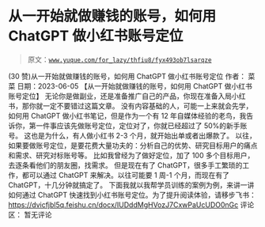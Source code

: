 # 从一开始就做赚钱的账号，如何用 ChatGPT 做小红书账号定位

> 原文：[`www.yuque.com/for_lazy/thfiu8/fyx493ob7lsarqze`](https://www.yuque.com/for_lazy/thfiu8/fyx493ob7lsarqze)

<ne-h2 id="5dfb7c4a" data-lake-id="5dfb7c4a"><ne-heading-ext><ne-heading-anchor></ne-heading-anchor><ne-heading-fold></ne-heading-fold></ne-heading-ext><ne-heading-content><ne-text id="u3cdb6ed0">(30 赞)从一开始就做赚钱的账号，如何用 ChatGPT 做小红书账号定位</ne-text></ne-heading-content></ne-h2> <ne-p id="ua37d5318" data-lake-id="ua37d5318"><ne-text id="u11f8438d">作者： 菜菜</ne-text></ne-p> <ne-p id="u2e71e668" data-lake-id="u2e71e668"><ne-text id="u77324bbc">日期：2023-06-05</ne-text></ne-p> <ne-p id="uee2cad82" data-lake-id="uee2cad82"><ne-text id="u6e201bee">【从一开始就做赚钱的账号，如何用 ChatGPT 做小红书账号定位】</ne-text> <ne-text id="ue89c2712">无论你是做副业，还是准备推广自己的产品，你现在准备入局小红书，那你就一定不要错过这篇文章。</ne-text></ne-p> <ne-p id="uc9898405" data-lake-id="uc9898405"><ne-text id="u365abee7">没有内容基础的人，可能一上来就会先学，如何用 ChatGPT 做小红书笔记，但是作为一个有 12 年自媒体经验的老鸟，我告诉你，第一件事应该先做账号定位，定位对了，你就已经超过了 50%的新手账号。</ne-text></ne-p> <ne-p id="uadaa6eb0" data-lake-id="uadaa6eb0"><ne-text id="u9668027b">这也是为什么，有人做小红书 2-3 个月，就开始出单或者出爆款了。</ne-text></ne-p> <ne-p id="u2d19c62f" data-lake-id="u2d19c62f"><ne-text id="u34cf6673">以往，如果要做账号定位，是要花费大量功夫的：分析自己的优势、研究目标用户的痛点和需求、研究对标账号等。</ne-text></ne-p> <ne-p id="u425058f0" data-lake-id="u425058f0"><ne-text id="u692b4525">比如我曾经为了做好定位，加了 100 多个目标用户，去逐条看他们的朋友圈，找需求。</ne-text></ne-p> <ne-p id="uaec1923d" data-lake-id="uaec1923d"><ne-text id="ubbdda8d0">但是现在有了 ChatGPT，很多手工繁琐的工作，都可以通过 ChatGPT 来解决。以往可能要 1 周-1 个月，而现在有了 ChatGPT，十几分钟就搞定了。</ne-text></ne-p> <ne-p id="uf393d736" data-lake-id="uf393d736"><ne-text id="u4f8ea420">下面我就以我帮学员训练的案例为例，来讲一讲如何通过 ChatGPT 快速找到小红书账号定位。为了提升阅读体验，请移步飞书：</ne-text>[<ne-text id="u7f97dff3">https://dvicfjbl5q.feishu.cn/docx/IUDddMgHVozJ7CxwPaUcUDO0nGc</ne-text>](https://dvicfjbl5q.feishu.cn/docx/IUDddMgHVozJ7CxwPaUcUDO0nGc)</ne-p> <ne-hole id="u225b9615" data-lake-id="u225b9615"><ne-card data-card-name="hr" data-card-type="block" id="G4sqI" data-event-boundary="card"><ne-p id="u1d6d8a57" data-lake-id="u1d6d8a57"><ne-text id="u6540c3b9">评论区：</ne-text></ne-p> <ne-p id="u19f409d9" data-lake-id="u19f409d9"><ne-text id="u6af1048c">暂无评论</ne-text></ne-p></ne-card></ne-hole>